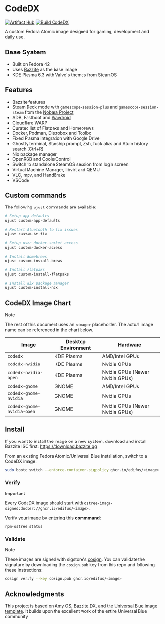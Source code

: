 # CodeDX

[![Artifact Hub](https://img.shields.io/endpoint?url=https://artifacthub.io/badge/repository/codedx)](https://artifacthub.io/packages/search?repo=codedx)
[![Build CodeDX](https://github.com/edifus/codedx/actions/workflows/build.yml/badge.svg)](https://github.com/edifus/codedx/actions/workflows/build.yml)

A custom Fedora Atomic image designed for gaming, development and daily use.

## Base System

- Built on Fedora 42
- Uses [Bazzite](https://bazzite.gg/) as the base image
- KDE Plasma 6.3 with Valve's themes from SteamOS

## Features

- [Bazzite features](https://github.com/ublue-os/bazzite#about--features)
- Steam Deck mode with `gamescope-session-plus` and `gamescope-session-steam` from the [Nobara Project](https://wiki.nobaraproject.org/modifications/packages)
- ADB, Fastboot and [Waydroid](https://docs.bazzite.gg/Installing_and_Managing_Software/Waydroid_Setup_Guide/)
- Cloudflare WARP
- Curated list of [Flatpaks](https://github.com/edifus/codedx/blob/main/flatpaks) and [Homebrews](https://github.com/edifus/codedx/blob/main/homebrews)
- Docker, Podman, Distrobox and Toolbx
- Fixed Plasma integration with Google Drive
- Ghostty terminal, Starship prompt, Zsh, fuck alias and Atuin history search (Ctrl+R)
- Nix package manager
- OpenRGB and CoolerControl
- Switch to standalone SteamOS session from login screen
- Virtual Machine Manager, libvirt and QEMU
- VLC, mpv, and HandBrake
- VSCode

## Custom commands

The following `ujust` commands are available:

```bash
# Setup app defaults
ujust custom-app-defaults

# Restart Bluetooth to fix issues
ujust custom-bt-fix

# Setup user docker.socket access
ujust custom-docker-access

# Install Homebrews
ujust custom-install-brews

# Install Flatpaks
ujust custom-install-flatpaks

# Install Nix package manager
ujust custom-install-nix
```

## CodeDX Image Chart

> [!NOTE]
> The rest of this document uses an `<image>` placeholder. The actual image name can be referenced in the chart below.

| Image                       | Desktop Environment | Hardware                                 |
| --------------------------- | ------------------- | ---------------------------------------- |
| `codedx`                   | KDE Plasma          | AMD/Intel GPUs                           |
| `codedx-nvidia`            | KDE Plasma          | Nvidia GPUs                              |
| `codedx-nvidia-open`            | KDE Plasma          | Nvidia GPUs (Newer Nvidia GPUs)          |
| `codedx-gnome`             | GNOME               | AMD/Intel GPUs                           |
| `codedx-gnome-nvidia`      | GNOME               | Nvidia GPUs                              |
| `codedx-gnome-nvidia-open`      | GNOME               | Nvidia GPUs (Newer Nvidia GPUs)          |

## Install

If you want to install the image on a new system, download and install Bazzite ISO first:
<https://download.bazzite.gg>

From an existing Fedora Atomic/Universal Blue installation, switch to a CodeDX image:

```bash
sudo bootc switch --enforce-container-sigpolicy ghcr.io/edifus/<image>:latest
```

### Verify

> [!IMPORTANT]
> Every CodeDX image should start with `ostree-image-signed:docker://ghcr.io/edifus/<image>`.

Verify your image by entering this **commmand**:

```bash
rpm-ostree status
```

### Validate

> [!NOTE]
> These images are signed with sigstore's [cosign](https://docs.sigstore.dev/cosign/overview/). You can validate the signature by downloading the `cosign.pub` key from this repo and following these instructions:

```bash
cosign verify --key cosign.pub ghcr.io/edifus/<image>
```

## Acknowledgments

This project is based on [Amy OS](https://github.com/astrovm/amyos), [Bazzite DX](https://github.com/ublue-os/bazzite-dx), and the [Universal Blue image template](https://github.com/ublue-os/image-template). It builds upon the excellent work of the entire Universal Blue community.
